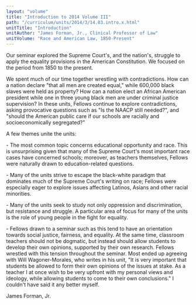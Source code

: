 ```yaml
---
layout: "volume"
title: "Introduction to 2014 Volume III"
path: "/curriculum/units/2014/3/14.03.intro.x.html"
unitTitle: "Introduction"
unitAuthor: "James Forman, Jr., Clinical Professor of Law"
unitVolume: "Race and American Law, 1850-Present"
---
```

<body>
<p>
Our seminar explored the Supreme Court's, and the nation's, struggle to apply the equality provisions in the American Constitution.  We focused on the period from 1850 to the present.
</p>
<p>
We spent much of our time together wrestling with contradictions.  How can a nation declare "that all men are created equal," while 600,000 black slaves were held as property?  How can a nation elect an African American president while one in three young black men are under criminal justice supervision?  In these units, Fellows continue to explore contradictions, asking provocative questions such as "Is the NAACP still needed?", and "should the American public care if our schools are racially and socioeconomically segregated?"
</p>
<p>
A few themes unite the units:
</p>
<p>
- The most common topic concerns educational opportunity and race. This is unsurprising given that many of the Supreme Court's most important race cases have concerned schools; moreover, as teachers themselves, Fellows were naturally drawn to education-related questions.
</p>
<p>
- Many of the units strive to escape the black-white paradigm that dominates much of the Supreme Court's writing on race; Fellows were especially eager to explore issues affecting Latinos, Asians and other racial minorities.
</p>
<p>
- Many of the units seek to study not only oppression and discrimination, but resistance and struggle.  A particular area of focus for many of the units is the role of young people in the fight for equality.
</p>
<p>
- Fellows drawn to a seminar such as this tend to have an orientation towards social justice, fairness, and equality.  At the same time, classroom teachers should not be dogmatic, but instead should allow students to develop their own opinions, supported by their own research.  Fellows wrestled with this tension throughout the seminar.  Most ended up agreeing with Will Wagoner-Morales, who writes in his unit, "It is very important that students be allowed to form their own opinions of the issues at stake. As a teacher I at once wish to be very upfront with my personal views and ideology, while allowing students to come to their own conclusions."  I couldn't have said it any better myself.
</p>
<p>
James Forman, Jr.
</p>
</body>